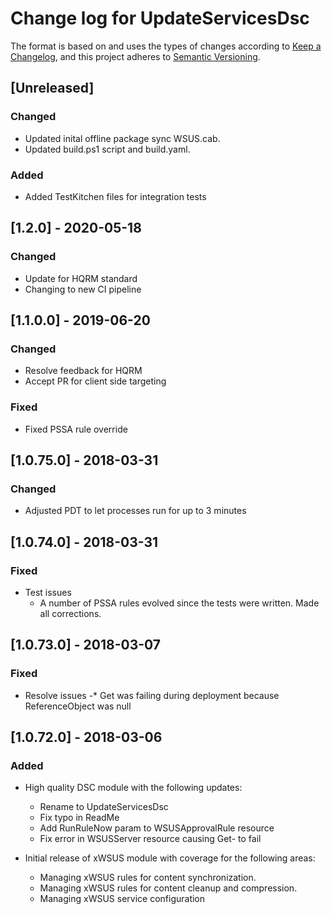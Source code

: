 # Change log for UpdateServicesDsc

The format is based on and uses the types of changes according to [Keep a Changelog](https://keepachangelog.com/en/1.0.0/),
and this project adheres to [Semantic Versioning](https://semver.org/spec/v2.0.0.html).

## [Unreleased]

### Changed

- Updated inital offline package sync WSUS.cab.
- Updated build.ps1 script and build.yaml.

### Added

- Added TestKitchen files for integration tests

## [1.2.0] - 2020-05-18

### Changed

- Update for HQRM standard
- Changing to new CI pipeline

## [1.1.0.0] - 2019-06-20

### Changed

- Resolve feedback for HQRM
- Accept PR for client side targeting

### Fixed

- Fixed PSSA rule override

## [1.0.75.0] - 2018-03-31

### Changed

- Adjusted PDT to let processes run for up to 3 minutes

## [1.0.74.0] - 2018-03-31

### Fixed

- Test issues
  - A number of PSSA rules evolved since the tests were written. Made all corrections.

## [1.0.73.0] - 2018-03-07

### Fixed

- Resolve issues
  -* Get was failing during deployment because ReferenceObject was null

## [1.0.72.0] - 2018-03-06

### Added

- High quality DSC module with the following updates:
  - Rename to UpdateServicesDsc
  - Fix typo in ReadMe
  - Add RunRuleNow param to WSUSApprovalRule resource
  - Fix error in WSUSServer resource causing Get- to fail

- Initial release of xWSUS module with coverage for the following areas:
  - Managing xWSUS rules for content synchronization.
  - Managing xWSUS rules for content cleanup and compression.
  - Managing xWSUS service configuration
